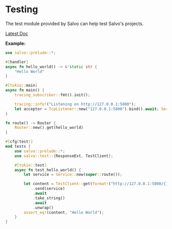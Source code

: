 # Testing

The test module provided by Salvo can help test Salvo's projects.

[Latest Doc](https://docs.rs/salvo_core/latest/salvo_core/test/index.html)

**Example:**

```rust
use salvo::prelude::*;

#[handler]
async fn hello_world() -> &'static str {
    "Hello World"
}

#[tokio::main]
async fn main() {
    tracing_subscriber::fmt().init();

    tracing::info!("Listening on http://127.0.0.1:5800");
    let acceptor = TcpListener::new("127.0.0.1:5800").bind().await; Server::new(acceptor).serve(route()).await;
}

fn route() -> Router {
    Router::new().get(hello_world)
}

#[cfg(test)]
mod tests {
    use salvo::prelude::*;
    use salvo::test::{ResponseExt, TestClient};

    #[tokio::test]
    async fn test_hello_world() {
        let service = Service::new(super::route());

        let content = TestClient::get(format!("http://127.0.0.1:5800/{}", name))
            .send(service)
            .await
            .take_string()
            .await
            .unwrap()
        assert_eq!(content, "Hello World");
    }
}
```
